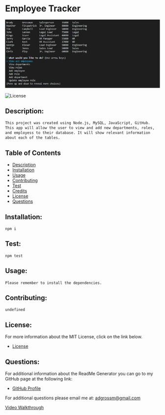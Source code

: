 
# Employee Tracker

<img src="/screenshot.JPG" alt="image of employee tracker working in node.js" >


![License](https://img.shields.io/badge/License-MIT-blue.svg "License Badge")

## Description:
    This project was created using Node.js, MySQL, JavaScript, GitHub. This app will allow the user to view and add new departments, roles, and employess to their database. It will show relevant information about each of the tables.

## Table of Contents

- [Description](#description)
- [Installation](#installation)
- [Usage](#usage)
- [Contributing](#contributing)
- [Test](#test)
- [Credits](#credits)
- [License](#license)
- [Questions](#questions)

## Installation:
    npm i
 
## Test:
    npm test

## Usage:
    Please remember to install the dependencies.

## Contributing:
    undefined

## License:
For more information about the MIT License, click on the link below.

- [License](https://opensource.org/licenses/MIT)

## Questions:
For additional information about the ReadMe Generator you can go to my GitHub page at the following link:

- [GitHub Profile](https://github.com/adgrossm)

For additional questions please email me at: adgrossm@gmail.com

[Video Walkthrough](https://soapbox.wistia.com/videos/pY5wBcn6Fg?preview=true)
 
